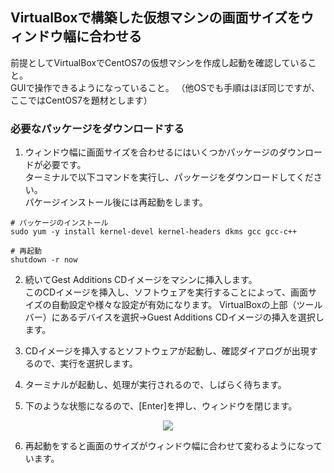 ## VirtualBoxで構築した仮想マシンの画面サイズをウィンドウ幅に合わせる

前提としてVirtualBoxでCentOS7の仮想マシンを作成し起動を確認していること。  
GUIで操作できるようになっていること。
（他OSでも手順はほぼ同じですが、ここではCentOS7を題材とします）

### 必要なパッケージをダウンロードする

1. ウィンドウ幅に画面サイズを合わせるにはいくつかパッケージのダウンロードが必要です。  
ターミナルで以下コマンドを実行し、パッケージをダウンロードしてください。  
パケージインストール後には再起動をします。
```
# パッケージのインストール
sudo yum -y install kernel-devel kernel-headers dkms gcc gcc-c++

# 再起動
shutdown -r now

```

2. 続いてGest Additions CDイメージをマシンに挿入します。  
このCDイメージを挿入し、ソフトウェアを実行することによって、画面サイズの自動設定や様々な設定が有効になります。
VirtualBoxの上部（ツールバー）にあるデバイスを選択→Guest Additions CDイメージの挿入を選択します。

3. CDイメージを挿入するとソフトウェアが起動し、確認ダイアログが出現するので、実行を選択します。

4. ターミナルが起動し、処理が実行されるので、しばらく待ちます。

5. 下のような状態になるので、[Enter]を押し、ウィンドウを閉じます。
<div align=center>
  <img src=image/guestaddtions_installed.jpg>
</div>  

6. 再起動をすると画面のサイズがウィンドウ幅に合わせて変わるようになっています。
